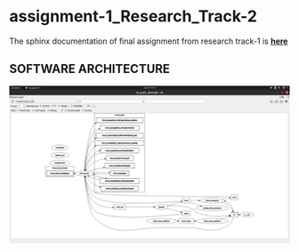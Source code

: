 # assignment-1_Research_Track-2
The sphinx documentation of final assignment from research track-1 is **[here](https://aayush11101998.github.io/Assignment1_RT2/py-modindex.html)**

## SOFTWARE ARCHITECTURE

![image1](https://github.com/aayush11101998/Assignment-3_RT-1/blob/master/images/Screenshot%20from%202022-06-29%2016-55-41.png)
